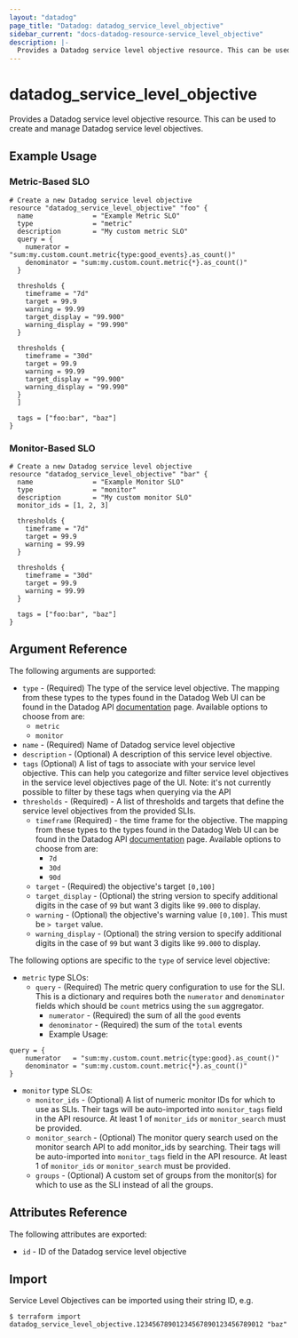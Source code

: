 ```yaml
---
layout: "datadog"
page_title: "Datadog: datadog_service_level_objective"
sidebar_current: "docs-datadog-resource-service_level_objective"
description: |-
  Provides a Datadog service level objective resource. This can be used to create and manage service level objectives.
---
```


# datadog_service_level_objective

Provides a Datadog service level objective resource. This can be used to create and manage Datadog service level objectives.

## Example Usage

### Metric-Based SLO
```hcl
# Create a new Datadog service level objective
resource "datadog_service_level_objective" "foo" {
  name               = "Example Metric SLO"
  type               = "metric"
  description        = "My custom metric SLO"
  query = {
    numerator = "sum:my.custom.count.metric{type:good_events}.as_count()"
    denominator = "sum:my.custom.count.metric{*}.as_count()"
  }

  thresholds {
    timeframe = "7d"
    target = 99.9
    warning = 99.99
    target_display = "99.900"
    warning_display = "99.990"      
  }

  thresholds {
    timeframe = "30d"
    target = 99.9
    warning = 99.99
    target_display = "99.900"
    warning_display = "99.990"      
  }
  ]

  tags = ["foo:bar", "baz"]
}
```

### Monitor-Based SLO
```hcl
# Create a new Datadog service level objective
resource "datadog_service_level_objective" "bar" {
  name               = "Example Monitor SLO"
  type               = "monitor"
  description        = "My custom monitor SLO"
  monitor_ids = [1, 2, 3]

  thresholds {
    timeframe = "7d"
    target = 99.9
    warning = 99.99      
  }

  thresholds {
    timeframe = "30d"
    target = 99.9
    warning = 99.99      
  }

  tags = ["foo:bar", "baz"]
}
```

## Argument Reference

The following arguments are supported:

* `type` - (Required) The type of the service level objective. The mapping from these types to the types found in the Datadog Web UI can be found in the Datadog API [documentation](https://docs.datadoghq.com/api/?lang=python#create-a-service-level-objective) page. Available options to choose from are:
    * `metric`
    * `monitor`
* `name` - (Required) Name of Datadog service level objective
* `description` - (Optional) A description of this service level objective.
* `tags` (Optional) A list of tags to associate with your service level objective. This can help you categorize and filter service level objectives in the service level objectives page of the UI. Note: it's not currently possible to filter by these tags when querying via the API
* `thresholds` - (Required) - A list of thresholds and targets that define the service level objectives from the provided SLIs.
    * `timeframe` (Required) - the time frame for the objective. The mapping from these types to the types found in the Datadog Web UI can be found in the Datadog API [documentation](https://docs.datadoghq.com/api/?lang=python#create-a-service-level-objective) page. Available options to choose from are:
        * `7d`
        * `30d`
        * `90d`
    * `target` - (Required) the objective's target `[0,100]`
    * `target_display` - (Optional) the string version to specify additional digits in the case of `99` but want 3 digits like `99.000` to display.
    * `warning` - (Optional) the objective's warning value `[0,100]`. This must be `> target` value.
    * `warning_display` - (Optional) the string version to specify additional digits in the case of `99` but want 3 digits like `99.000` to display.

The following options are specific to the `type` of service level objective:
* `metric` type SLOs:
    * `query` - (Required) The metric query configuration to use for the SLI. This is a dictionary and requires both the `numerator` and `denominator` fields which should be `count` metrics using the `sum` aggregator.
        * `numerator` - (Required) the sum of all the `good` events
        * `denominator` - (Required) the sum of the `total` events
        * Example Usage:
```hcl
query = {
    numerator   = "sum:my.custom.count.metric{type:good}.as_count()"
    denominator = "sum:my.custom.count.metric{*}.as_count()" 
}
```
* `monitor` type SLOs:
    * `monitor_ids` - (Optional) A list of numeric monitor IDs for which to use as SLIs. Their tags will be auto-imported into `monitor_tags` field in the API resource. At least 1 of `monitor_ids` or `monitor_search` must be provided.
    * `monitor_search` - (Optional) The monitor query search used on the monitor search API to add monitor_ids by searching. Their tags will be auto-imported into `monitor_tags` field in the API resource. At least 1 of `monitor_ids` or `monitor_search` must be provided.
    * `groups` - (Optional) A custom set of groups from the monitor(s) for which to use as the SLI instead of all the groups.


## Attributes Reference

The following attributes are exported:

* `id` - ID of the Datadog service level objective

## Import

Service Level Objectives can be imported using their string ID, e.g.

```
$ terraform import datadog_service_level_objective.12345678901234567890123456789012 "baz"
```
